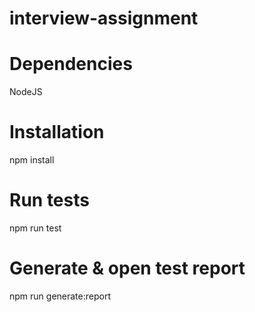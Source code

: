 # interview-assignment

# Dependencies

NodeJS

# Installation

npm install

# Run tests

npm run test

# Generate & open test report

npm run generate:report
